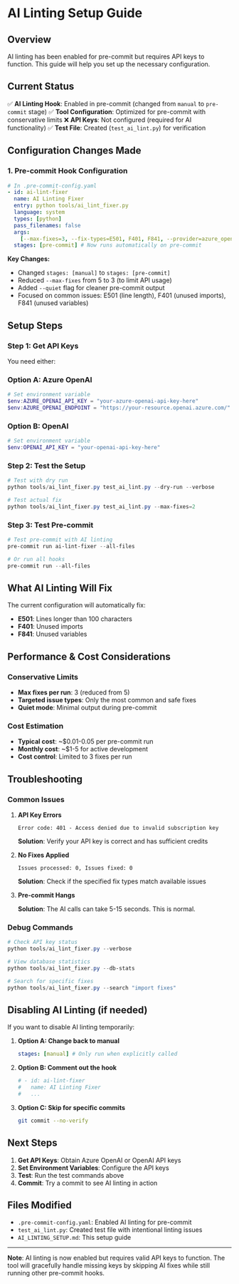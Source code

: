 # AI Linting Setup Guide

## Overview

AI linting has been enabled for pre-commit but requires API keys to function. This guide will help
you set up the necessary configuration.

## Current Status

✅ **AI Linting Hook**: Enabled in pre-commit (changed from `manual` to `pre-commit` stage) ✅
**Tool Configuration**: Optimized for pre-commit with conservative limits ❌ **API Keys**: Not
configured (required for AI functionality) ✅ **Test File**: Created (`test_ai_lint.py`) for
verification

## Configuration Changes Made

### 1. Pre-commit Hook Configuration

```yaml
# In .pre-commit-config.yaml
- id: ai-lint-fixer
  name: AI Linting Fixer
  entry: python tools/ai_lint_fixer.py
  language: system
  types: [python]
  pass_filenames: false
  args:
    [--max-fixes=3, --fix-types=E501, F401, F841, --provider=azure_openai, --model=gpt-4.1, --quiet]
  stages: [pre-commit] # Now runs automatically on pre-commit
```

**Key Changes:**

- Changed `stages: [manual]` to `stages: [pre-commit]`
- Reduced `--max-fixes` from 5 to 3 (to limit API usage)
- Added `--quiet` flag for cleaner pre-commit output
- Focused on common issues: E501 (line length), F401 (unused imports), F841 (unused variables)

## Setup Steps

### Step 1: Get API Keys

You need either:

### Option A: Azure OpenAI

```powershell
# Set environment variable
$env:AZURE_OPENAI_API_KEY = "your-azure-openai-api-key-here"
$env:AZURE_OPENAI_ENDPOINT = "https://your-resource.openai.azure.com/"
```

### Option B: OpenAI

```powershell
# Set environment variable
$env:OPENAI_API_KEY = "your-openai-api-key-here"
```

### Step 2: Test the Setup

```powershell
# Test with dry run
python tools/ai_lint_fixer.py test_ai_lint.py --dry-run --verbose

# Test actual fix
python tools/ai_lint_fixer.py test_ai_lint.py --max-fixes=2
```

### Step 3: Test Pre-commit

```powershell
# Test pre-commit with AI linting
pre-commit run ai-lint-fixer --all-files

# Or run all hooks
pre-commit run --all-files
```

## What AI Linting Will Fix

The current configuration will automatically fix:

- **E501**: Lines longer than 100 characters
- **F401**: Unused imports
- **F841**: Unused variables

## Performance & Cost Considerations

### Conservative Limits

- **Max fixes per run**: 3 (reduced from 5)
- **Targeted issue types**: Only the most common and safe fixes
- **Quiet mode**: Minimal output during pre-commit

### Cost Estimation

- **Typical cost**: ~$0.01-0.05 per pre-commit run
- **Monthly cost**: ~$1-5 for active development
- **Cost control**: Limited to 3 fixes per run

## Troubleshooting

### Common Issues

1. **API Key Errors**

   ```text
   Error code: 401 - Access denied due to invalid subscription key
   ```

   **Solution**: Verify your API key is correct and has sufficient credits

1. **No Fixes Applied**

   ```text
   Issues processed: 0, Issues fixed: 0
   ```

   **Solution**: Check if the specified fix types match available issues

1. **Pre-commit Hangs**

   **Solution**: The AI calls can take 5-15 seconds. This is normal.

### Debug Commands

```powershell
# Check API key status
python tools/ai_lint_fixer.py --verbose

# View database statistics
python tools/ai_lint_fixer.py --db-stats

# Search for specific fixes
python tools/ai_lint_fixer.py --search "import fixes"
```

## Disabling AI Linting (if needed)

If you want to disable AI linting temporarily:

1. **Option A: Change back to manual**

   ```yaml
   stages: [manual] # Only run when explicitly called
   ```

1. **Option B: Comment out the hook**

   ```yaml
   # - id: ai-lint-fixer
   #   name: AI Linting Fixer
   #   ...
   ```

1. **Option C: Skip for specific commits**

   ```bash
   git commit --no-verify
   ```

## Next Steps

1. **Get API Keys**: Obtain Azure OpenAI or OpenAI API keys
2. **Set Environment Variables**: Configure the API keys
3. **Test**: Run the test commands above
4. **Commit**: Try a commit to see AI linting in action

## Files Modified

- `.pre-commit-config.yaml`: Enabled AI linting for pre-commit
- `test_ai_lint.py`: Created test file with intentional linting issues
- `AI_LINTING_SETUP.md`: This setup guide

---

**Note**: AI linting is now enabled but requires valid API keys to function. The tool will
gracefully handle missing keys by skipping AI fixes while still running other pre-commit hooks.
